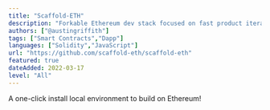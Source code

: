 ```yaml
---
title: "Scaffold-ETH"
description: "Forkable Ethereum dev stack focused on fast product iterations"
authors: ["@austingriffith"]
tags: ["Smart Contracts","Dapp"]
languages: ["Solidity","JavaScript"]
url: "https://github.com/scaffold-eth/scaffold-eth"
featured: true
dateAdded: 2022-03-17
level: "All"
---
```


A one-click install local environment to build on Ethereum!

